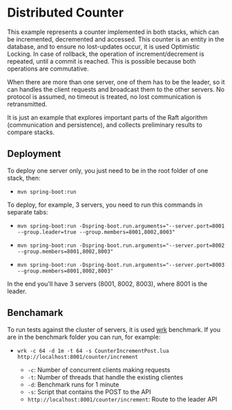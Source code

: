 # Distributed Counter

This example represents a counter implemented in both stacks, which can be incremented, decremented and accessed.
This counter is an entity in the database, and to ensure no lost-updates occur, it is used Optimistic Locking. In case of rollback, the operation of increment/decrement is repeated, until a commit is reached. This is possible because both operations are commutative.

When there are more than one server, one of them has to be the leader, so it can handles the client requests and broadcast them to the other servers. No protocol is assumed, no timeout is treated, no lost communication is retransmitted.

It is just an example that explores important parts of the Raft algorithm (communication and persistence), and collects preliminary results to compare stacks.

## Deployment

To deploy one server only, you just need to be in the root folder of one stack, then:

* `mvn spring-boot:run`


To deploy, for example, 3 servers, you need to run this commands in separate tabs:

* `mvn spring-boot:run -Dspring-boot.run.arguments="--server.port=8001 --group.leader=true --group.members=8001,8002,8003"`

* `mvn spring-boot:run -Dspring-boot.run.arguments="--server.port=8002 --group.members=8001,8002,8003"`

* `mvn spring-boot:run -Dspring-boot.run.arguments="--server.port=8003 --group.members=8001,8002,8003"`

In the end you'll have 3 servers (8001, 8002, 8003), where 8001 is the leader.

## Benchamark

To run tests against the cluster of servers, it is used [wrk](https://github.com/wg/wrk) benchmark.
If you are in the benchmark folder you can run, for example:

* `wrk -c 64 -d 1m -t 64 -s CounterIncrementPost.lua http://localhost:8001/counter/increment`

  * `-c`: Number of concurrent clients making requests
  * `-t`: Number of threads that handle the existing clientes
  * `-d`: Benchmark runs for 1 minute
  * `-s`: Script that contains the POST to the API
  * `http://localhost:8001/counter/increment`: Route to the leader API
